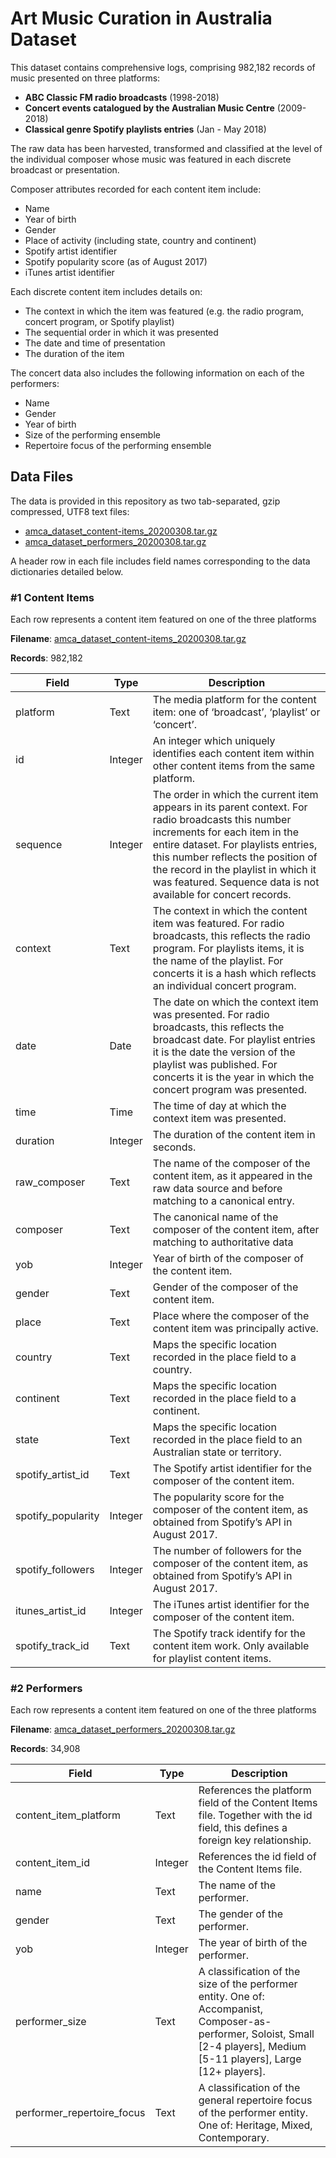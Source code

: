 # Art Music Curation in Australia Dataset

This dataset contains comprehensive logs, comprising 982,182 records of music presented on three platforms:
- **ABC Classic FM radio broadcasts** (1998-2018)
- **Concert events catalogued by the Australian Music Centre** (2009-2018)
- **Classical genre Spotify playlists entries** (Jan - May 2018)

The raw data has been harvested, transformed and classified at the level of the individual composer whose music was featured in each discrete broadcast or presentation.

Composer attributes recorded for each content item include:
- Name
- Year of birth
- Gender
- Place of activity (including state, country and continent)
- Spotify artist identifier
- Spotify popularity score (as of August 2017)
- iTunes artist identifier

Each discrete content item includes details on:
- The context in which the item was featured (e.g. the radio program, concert program, or Spotify playlist)
- The sequential order in which it was presented
- The date and time of presentation
- The duration of the item

The concert data also includes the following information on each of the performers:
- Name
- Gender
- Year of birth
- Size of the performing ensemble
- Repertoire focus of the performing ensemble

## Data Files
The data is provided in this repository as two tab-separated, gzip compressed, UTF8 text files:
- [amca_dataset_content-items_20200308.tar.gz](amca_dataset_content-items_20200308.tar.gz)
- [amca_dataset_performers_20200308.tar.gz](amca_dataset_performers_20200308.tar.gz)

A header row in each file includes field names corresponding to the data dictionaries detailed below.


### #1 Content Items
Each row represents a content item featured on one of the three platforms

**Filename**: [amca_dataset_content-items_20200308.tar.gz](amca_dataset_content-items_20200308.tar.gz)

**Records**: 982,182


Field | Type | Description
--- | --- | ---
platform | Text | The media platform for the content item: one of ‘broadcast’, ‘playlist’ or ‘concert’.
id | Integer | An integer which uniquely identifies each content item within other content items from the same platform.
sequence | Integer | The order in which the current item appears in its parent context. For radio broadcasts this number increments for each item in the entire dataset. For playlists entries, this number reflects the position of the record in the playlist in which it was featured. Sequence data is not available for concert records.
context | Text | The context in which the content item was featured. For radio broadcasts, this reflects the radio program. For playlists items, it is the name of the playlist. For concerts it is a hash which reflects an individual concert program.
date | Date | The date on which the context item was presented. For radio broadcasts, this reflects the broadcast date. For playlist entries it is the date the version of the playlist was published. For concerts it is the year in which the concert program was presented.
time | Time | The time of day at which the context item was presented.
duration | Integer | The duration of the content item in seconds.
raw_composer | Text | The name of the composer of the content item, as it appeared in the raw data source and before matching to a canonical entry.
composer | Text | The canonical name of the composer of the content item, after matching to authoritative data
yob | Integer | Year of birth of the composer of the content item.
gender | Text | Gender of the composer of the content item.
place | Text | Place where the composer of the content item was principally active.
country | Text | Maps the specific location recorded in the place field to a country.
continent | Text | Maps the specific location recorded in the place field to a continent.
state | Text | Maps the specific location recorded in the place field to an Australian state or territory.
spotify_artist_id | Text | The Spotify artist identifier for the composer of the content item.
spotify_popularity | Integer | The popularity score for the composer of the content item, as obtained from Spotify’s API in August 2017.
spotify_followers | Integer | The number of followers for the composer of the content item, as obtained from Spotify’s API in August 2017.
itunes_artist_id | Integer | The iTunes artist identifier for the composer of the content item.
spotify_track_id | Text | The Spotify track identify for the content item work. Only available for playlist content items.


### #2 Performers
Each row represents a content item featured on one of the three platforms

**Filename**: [amca_dataset_performers_20200308.tar.gz](amca_dataset_performers_20200308.tar.gz)

**Records**: 34,908

Field | Type | Description
--- | --- | ---
content_item_platform | Text | References the platform field of the Content Items file. Together with the id field, this defines a foreign key relationship.
content_item_id | Integer | References the id field of the Content Items file.
name | Text | The name of the performer.
gender | Text | The gender of the performer.
yob | Integer | The year of birth of the performer.
performer_size | Text | A classification of the size of the performer entity. One of: Accompanist, Composer-as-performer, Soloist, Small [2-4 players], Medium [5-11 players], Large [12+ players].
performer_repertoire_focus | Text | A classification of the general repertoire focus of the performer entity. One of: Heritage, Mixed, Contemporary.
